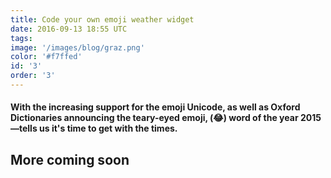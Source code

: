 ```yaml
---
title: Code your own emoji weather widget
date: 2016-09-13 18:55 UTC
tags:
image: '/images/blog/graz.png'
color: '#f7ffed'
id: '3'
order: '3'
---
```


#### With the increasing support for the emoji Unicode, as well as Oxford Dictionaries announcing the teary-eyed emoji, (😂) word of the year 2015—tells us it's time to get with the times.

## More coming soon
